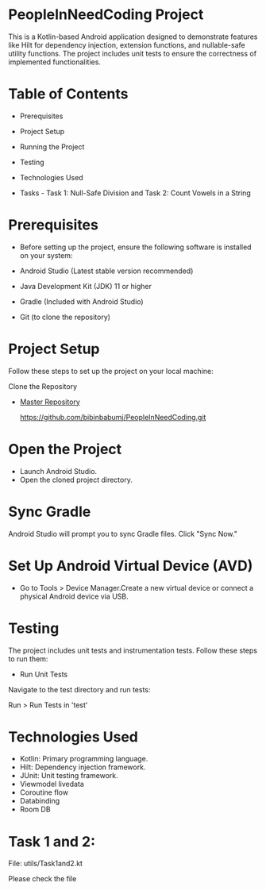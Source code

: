 
# PeopleInNeedCoding Project

This is a Kotlin-based Android application designed to demonstrate features like Hilt for dependency injection, extension functions, and nullable-safe utility functions. The project includes unit tests to ensure the correctness of implemented functionalities.

# Table of Contents
- Prerequisites

- Project Setup

- Running the Project

- Testing

- Technologies Used
- Tasks
        - Task 1: Null-Safe Division and Task 2: Count Vowels in a String

# Prerequisites
- Before setting up the project, ensure the following software is installed on your system:

- Android Studio (Latest stable version recommended)

- Java Development Kit (JDK) 11 or higher

- Gradle (Included with Android Studio)

- Git (to clone the repository)

# Project Setup
Follow these steps to set up the project on your local machine:

Clone the Repository
- [Master Repository](
    https://github.com/bibinbabumj/PeopleInNeedCoding.git)

    https://github.com/bibinbabumj/PeopleInNeedCoding.git
 
# Open the Project

- Launch Android Studio.
- Open the cloned project directory.

# Sync Gradle

Android Studio will prompt you to sync Gradle files. Click "Sync Now."


# Set Up Android Virtual Device (AVD)

- Go to Tools > Device Manager.Create a new virtual device or connect a physical Android device via USB.

# Testing
The project includes unit tests and instrumentation tests. Follow these steps to run them:

- Run Unit Tests

Navigate to the test directory and run tests:

Run > Run Tests in 'test'

# Technologies Used
- Kotlin: Primary programming language.
- Hilt: Dependency injection framework.
- JUnit: Unit testing framework.
- Viewmodel livedata
- Coroutine flow
- Databinding 
- Room DB

# Task 1 and 2: 
File: utils/Task1and2.kt

Please check the file


